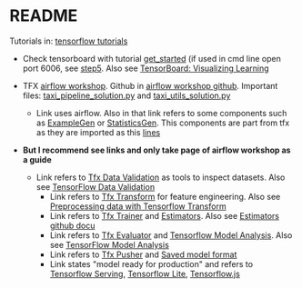 # README

Tutorials in: [tensorflow tutorials](https://www.tensorflow.org/tutorials/)

* Check tensorboard with tutorial [get_started](https://www.tensorflow.org/tensorboard/get_started) (if used in cmd line open port 6006, see [step5](https://github.com/tensorflow/tfx/blob/master/tfx/examples/airflow_workshop/notebooks/step5.ipynb). Also see [TensorBoard: Visualizing Learning](https://github.com/tensorflow/tensorboard/blob/master/docs/r1/summaries.md)

* TFX [airflow workshop](https://www.tensorflow.org/tfx/tutorials/tfx/airflow_workshop). Github in [airflow workshop github](https://github.com/tensorflow/tfx/tree/master/tfx/examples/airflow_workshop). Important files: [taxi_pipeline_solution.py](https://github.com/tensorflow/tfx/blob/master/tfx/examples/airflow_workshop/setup/dags/taxi_pipeline_solution.py) and [taxi_utils_solution.py](https://github.com/tensorflow/tfx/blob/master/tfx/examples/airflow_workshop/setup/dags/taxi_utils_solution.py)

	* Link uses airflow. Also in that link refers to some components such as [ExampleGen](https://www.tensorflow.org/tfx/guide/examplegen) or [StatisticsGen](https://www.tensorflow.org/tfx/guide/statsgen). This components are part from tfx as they are imported as this [lines](https://github.com/tensorflow/tfx/blob/master/tfx/examples/airflow_workshop/setup/dags/taxi_pipeline_solution.py#L33)

* **But I recommend see links and only take page of airflow workshop as a guide**

	* Link refers to [Tfx Data Validation](https://www.tensorflow.org/tfx/tutorials/data_validation/tfdv_basic) as tools to inspect datasets. Also see [TensorFlow Data Validation](https://www.tensorflow.org/tfx/tutorials/data_validation/tfdv_basic)
        * Link refers to [Tfx Transform](https://www.tensorflow.org/tfx/guide/transform) for feature engineering. Also see [Preprocessing data with Tensorflow Transform](https://www.tensorflow.org/tfx/tutorials/transform/census)
        * Link refers to [Tfx Trainer](https://www.tensorflow.org/tfx/guide/trainer) and [Estimators](https://www.tensorflow.org/guide/estimator). Also see [Estimators github docu](https://github.com/tensorflow/docs/blob/master/site/en/r1/guide/estimators.md)
        * Link refers to [Tfx Evaluator](https://www.tensorflow.org/tfx/guide/evaluator) and [Tensorflow Model Analysis](https://www.tensorflow.org/tfx/guide/tfma). Also see [TensorFlow Model Analysis](https://www.tensorflow.org/tfx/tutorials/model_analysis/tfma_basic)
        * Link refers to [Tfx Pusher](https://www.tensorflow.org/tfx/guide/pusher) and [Saved model format](https://www.tensorflow.org/versions/r1.15/api_docs/python/tf/saved_model)
        * Link states "model ready for production" and refers to [Tensorflow Serving](https://www.tensorflow.org/tfx/guide/serving), [Tensorflow Lite](https://www.tensorflow.org/lite), [Tensorflow.js](https://www.tensorflow.org/js)
